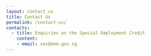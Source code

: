 ```yaml
---
layout: contact_us
title: Contact Us
permalink: /contact-us/
contacts:
  - title: Enquiries on the Special Employment Credit
    content:
    - email: sec@mom.gov.sg
---
```


